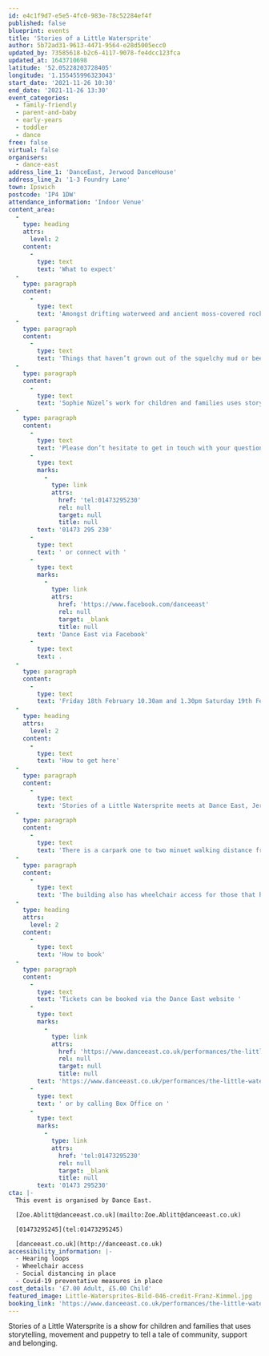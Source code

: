 ```yaml
---
id: e4c1f9d7-e5e5-4fc0-983e-78c52284ef4f
published: false
blueprint: events
title: 'Stories of a Little Watersprite'
author: 5b72ad31-9613-4471-9564-e28d5005ecc0
updated_by: 73585618-b2c6-4117-9078-fe4dcc123fca
updated_at: 1643710698
latitude: '52.05228203728405'
longitude: '1.155455996323043'
start_date: '2021-11-26 10:30'
end_date: '2021-11-26 13:30'
event_categories:
  - family-friendly
  - parent-and-baby
  - early-years
  - toddler
  - dance
free: false
virtual: false
organisers:
  - dance-east
address_line_1: 'DanceEast, Jerwood DanceHouse'
address_line_2: '1-3 Foundry Lane'
town: Ipswich
postcode: 'IP4 1DW'
attendance_information: 'Indoor Venue'
content_area:
  -
    type: heading
    attrs:
      level: 2
    content:
      -
        type: text
        text: 'What to expect'
  -
    type: paragraph
    content:
      -
        type: text
        text: 'Amongst drifting waterweed and ancient moss-covered rocks the pond is teeming with life. Newts, snails, tiny minnows and bigger fish all go about their business as usual. However, over the years things have entered the pond from above. '
  -
    type: paragraph
    content:
      -
        type: text
        text: 'Things that haven’t grown out of the squelchy mud or been born among the boulders. There’s so much of it that the inhabitants have completely stopped noticing it. This underwater world is in need of change. And this is where a little watersprite awakens.'
  -
    type: paragraph
    content:
      -
        type: text
        text: 'Sophie Nüzel’s work for children and families uses storytelling, movement and puppetry to tell a tale of community, support and belonging. The show is recreated at each venue and performed by three professional performers and an intergenerational local cast.'
  -
    type: paragraph
    content:
      -
        type: text
        text: 'Please don’t hesitate to get in touch with your questions or if you would like to try a taster session you can call Dance East on '
      -
        type: text
        marks:
          -
            type: link
            attrs:
              href: 'tel:01473295230'
              rel: null
              target: null
              title: null
        text: '01473 295 230'
      -
        type: text
        text: ' or connect with '
      -
        type: text
        marks:
          -
            type: link
            attrs:
              href: 'https://www.facebook.com/danceeast'
              rel: null
              target: _blank
              title: null
        text: 'Dance East via Facebook'
      -
        type: text
        text: .
  -
    type: paragraph
    content:
      -
        type: text
        text: 'Friday 18th February 10.30am and 1.30pm Saturday 19th February 10.30am and 1.30pm'
  -
    type: heading
    attrs:
      level: 2
    content:
      -
        type: text
        text: 'How to get here'
  -
    type: paragraph
    content:
      -
        type: text
        text: 'Stories of a Little Watersprite meets at Dance East, Jerwood Dance House, Ipswich, IP4 1DW.'
  -
    type: paragraph
    content:
      -
        type: text
        text: 'There is a carpark one to two minuet walking distance from the venue.'
  -
    type: paragraph
    content:
      -
        type: text
        text: 'The building also has wheelchair access for those that have accessibility needs.'
  -
    type: heading
    attrs:
      level: 2
    content:
      -
        type: text
        text: 'How to book'
  -
    type: paragraph
    content:
      -
        type: text
        text: 'Tickets can be booked via the Dance East website '
      -
        type: text
        marks:
          -
            type: link
            attrs:
              href: 'https://www.danceeast.co.uk/performances/the-little-watersprite-sophie-nuzel/'
              rel: null
              target: null
              title: null
        text: 'https://www.danceeast.co.uk/performances/the-little-watersprite-sophie-nuzel/'
      -
        type: text
        text: ' or by calling Box Office on '
      -
        type: text
        marks:
          -
            type: link
            attrs:
              href: 'tel:01473295230'
              rel: null
              target: _blank
              title: null
        text: '01473 295230'
cta: |-
  This event is organised by Dance East. 

  [Zoe.Ablitt@danceeast.co.uk](mailto:Zoe.Ablitt@danceeast.co.uk)

  [01473295245](tel:01473295245)

  [danceeast.co.uk](http://danceeast.co.uk)
accessibility_information: |-
  - Hearing loops
  - Wheelchair access
  - Social distancing in place 
  - Covid-19 preventative measures in place
cost_details: '£7.00 Adult, £5.00 Child'
featured_image: Little-Watersprites-Bild-046-credit-Franz-Kimmel.jpg
booking_link: 'https://www.danceeast.co.uk/performances/the-little-watersprite-sophie-nuzel/'
---
```

Stories of a Little Watersprite is a show for children and families that uses storytelling, movement and puppetry to tell a tale of community, support and belonging.